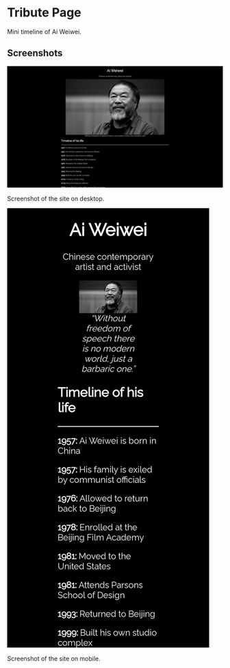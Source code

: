 # Tribute Page

Mini timeline of Ai Weiwei.

## Screenshots

![Desktop Image](../screenshots/tribute-page/desktop.png)
<figcaption>Screenshot of the site on desktop.</figcaption>

![Mobile Image](../screenshots/tribute-page/mobile.png)
<figcaption>Screenshot of the site on mobile.</figcaption>
